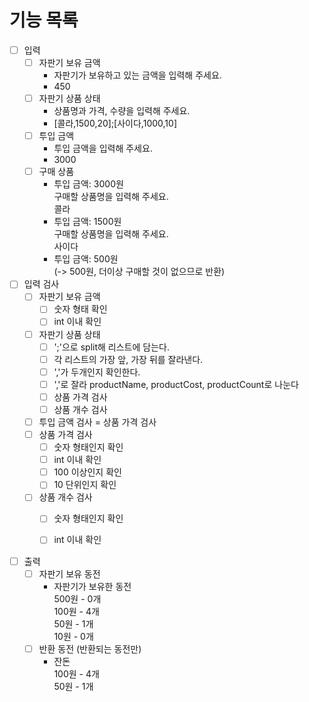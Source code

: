 # 기능 목록

- [ ] 입력
  - [ ] 자판기 보유 금액
    - 자판기가 보유하고 있는 금액을 입력해 주세요.
    - 450
  - [ ] 자판기 상품 상태
    - 상품명과 가격, 수량을 입력해 주세요.   
    - [콜라,1500,20];[사이다,1000,10]
  - [ ] 투입 금액
    - 투입 금액을 입력해 주세요.
    - 3000
  - [ ] 구매 상품
    - 투입 금액: 3000원   
      구매할 상품명을 입력해 주세요.   
      콜라   
    - 투입 금액: 1500원   
      구매할 상품명을 입력해 주세요.   
      사이다   
    - 투입 금액: 500원   
      (-> 500원, 더이상 구매할 것이 없으므로 반환)

- [ ] 입력 검사
    - [ ] 자판기 보유 금액
        - [ ] 숫자 형태 확인
        - [ ] int 이내 확인
    - [ ] 자판기 상품 상태
        - [ ] ';'으로 split해 리스트에 담는다.
        - [ ] 각 리스트의 가장 앞, 가장 뒤를 잘라낸다.
        - [ ] ','가 두개인지 확인한다.
        - [ ] ','로 잘라 productName, productCost, productCount로 나눈다
        - [ ] 상품 가격 검사
        - [ ] 상품 개수 검사
    - [ ] 투입 금액 검사 = 상품 가격 검사
    - [ ] 상품 가격 검사
        - [ ] 숫자 형태인지 확인
        - [ ] int 이내 확인
        - [ ] 100 이상인지 확인
        - [ ] 10 단위인지 확인
    - [ ] 상품 개수 검사
        - [ ] 숫자 형태인지 확인
        - [ ] int 이내 확인
    

- [ ] 출력
  - [ ] 자판기 보유 동전  
    - 자판기가 보유한 동전   
      500원 - 0개   
      100원 - 4개   
      50원 - 1개   
      10원 - 0개   
  - [ ] 반환 동전 (반환되는 동전만)
    - 잔돈   
      100원 - 4개   
      50원 - 1개   
